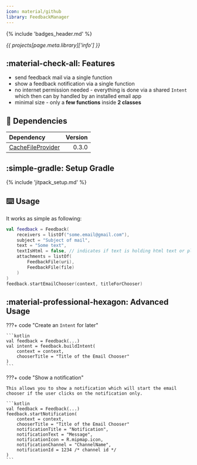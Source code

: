 ```yaml
---
icon: material/github
library: FeedbackManager
---
```


{% include 'badges_header.md' %}

<i>{{ projects[page.meta.library]['info'] }}</i>

## :material-check-all: Features

* send feedback mail via a single function
* show a feedback notification via a single function
* no internet permission needed - everything is done via a shared `Intent` which then can by handled by an installed email app
* minimal size - only a **few functions** inside **2 classes**

## :link: Dependencies

| Dependency | Version |
|:-|-:|
| [CacheFileProvider](https://github.com/MFlisar/CacheFileProvider) | 0.3.0 |

## :simple-gradle: Setup Gradle

{% include 'jitpack_setup.md' %}

## :keyboard: Usage

It works as simple as following:

```kotlin
val feedback = Feedback(
    receivers = listOf("some.email@gmail.com"),
    subject = "Subject of mail",
    text = "Some text",
    textIsHtml = false, // indicates if text is holding html text or plain texz
    attachments = listOf(
        FeedbackFile(uri),
        FeedbackFile(file)
    )
)
feedback.startEmailChooser(context, titleForChooser)
```

## :material-professional-hexagon: Advanced Usage

???+ code "Create an `Intent` for later"

    ```kotlin
    val feedback = Feedback(...)
    val intent = feedback.buildIntent(
        context = context,
        chooserTitle = "Title of the Email Chooser"
    )
    ```

???+ code "Show a notification"

    This allows you to show a notification which will start the email chooser if the user clicks on the notification only.

    ```kotlin
    val feedback = Feedback(...)
    feedback.startNotification(
        context = context,
        chooserTitle = "Title of the Email Chooser"
        notificationTitle = "Notification",
        notificationText = "Message",
        notificationIcon = R.mipmap.icon,
        notificationChannel = "ChannelName",
        notificationId = 1234 /* channel id */
    )
    ```